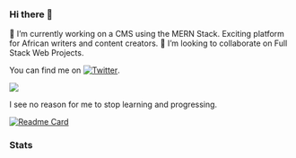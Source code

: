 ### Hi there 👋

🔭 I’m currently working on a CMS using the MERN Stack. Exciting platform for African writers and content creators.
👯 I’m looking to collaborate on Full Stack Web Projects.

<!-- Actual text -->

You can find me on [![Twitter][1.2]][1].

<!-- Icons -->

[1.2]: http://i.imgur.com/wWzX9uB.png (twitter icon without padding)

<!-- Links to your social media accounts -->
[1]: https://twitter.com/BMwemaWire

<img align="center" src="https://github-readme-stats.vercel.app/api/<CARD_TYPE>/?username=BMWire&count_private=true&show_icons=true&theme=dracula" />

I see no reason for me to stop learning and progressing.

[![Readme Card](https://github-readme-stats.vercel.app/api/pin/?username=BMWire&repo=github-jobs&show_owner=true&theme=blueberry)](https://github.com/BMWire/github-readme-stats)

### Stats


<!--
**BMWire/BMWIre** is a ✨ _special_ ✨ repository because its `README.md` (this file) appears on your GitHub profile.

Here are some ideas to get you started:

- 🔭 I’m currently working on ...
- 🌱 I’m currently learning ...
- 👯 I’m looking to collaborate on ...
- 🤔 I’m looking for help with ...
- 💬 Ask me about ...
- 📫 How to reach me: ...
- 😄 Pronouns: ...
- ⚡ Fun fact: ...
-->

